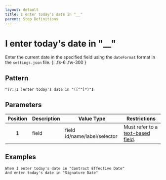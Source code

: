 ```yaml
---
layout: default
title: I enter today's date in "__"
parent: Step Definitions
---
```


# I enter today's date in "\_\_"

Enter the current date in the specified field using the `dateFormat` format in the `settings.json` file.
{: .fs-6 .fw-300 }

## Pattern

```
^(?:|I )enter today's date in "([^"]*)"$
```

## Parameters

| Position | Description | Value Type                   | Restrictions                                                                             |
| :------: | ----------- | ---------------------------- | ---------------------------------------------------------------------------------------- |
|    1     | field       | field id/name/label/selector | Must refer to a [text-based field]({{site.baseurl}}/field_types.html#text-based-fields). |

## Examples

```gherkin
When I enter today's date in "Contract Effective Date"
And enter today's date in "Signature Date"
```